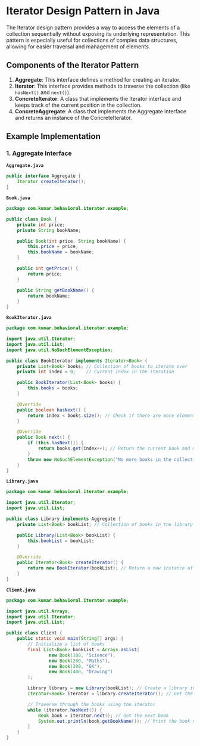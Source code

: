 # Iterator Design Pattern in Java

The Iterator design pattern provides a way to access the elements of a collection sequentially without exposing its underlying representation. This pattern is especially useful for collections of complex data structures, allowing for easier traversal and management of elements.

## Components of the Iterator Pattern

1. **Aggregate**: This interface defines a method for creating an iterator.
2. **Iterator**: This interface provides methods to traverse the collection (like `hasNext()` and `next()`).
3. **ConcreteIterator**: A class that implements the Iterator interface and keeps track of the current position in the collection.
4. **ConcreteAggregate**: A class that implements the Aggregate interface and returns an instance of the ConcreteIterator.

## Example Implementation

### 1. Aggregate Interface

**`Aggregate.java`**

```java
public interface Aggregate {
    Iterator createIterator();
}
```
**`Book.java`**

```java
package com.kumar.behavioral.iterator.example;

public class Book {
    private int price;
    private String bookName;

    public Book(int price, String bookName) {
        this.price = price;
        this.bookName = bookName;
    }

    public int getPrice() {
        return price;
    }

    public String getBookName() {
        return bookName;
    }
}
```
**`BookIterator.java`**

```java
package com.kumar.behavioral.iterator.example;

import java.util.Iterator;
import java.util.List;
import java.util.NoSuchElementException;

public class BookIterator implements Iterator<Book> {
    private List<Book> books; // Collection of books to iterate over
    private int index = 0;    // Current index in the iteration

    public BookIterator(List<Book> books) {
        this.books = books;
    }

    @Override
    public boolean hasNext() {
        return index < books.size(); // Check if there are more elements
    }

    @Override
    public Book next() {
        if (this.hasNext()) {
            return books.get(index++); // Return the current book and move to the next
        }
        throw new NoSuchElementException("No more books in the collection"); // Handle no elements left
    }
}
```
**`Library.java`**

```java
package com.kumar.behavioral.iterator.example;

import java.util.Iterator;
import java.util.List;

public class Library implements Aggregate {
    private List<Book> bookList; // Collection of books in the library

    public Library(List<Book> bookList) {
        this.bookList = bookList;
    }

    @Override
    public Iterator<Book> createIterator() {
        return new BookIterator(bookList); // Return a new instance of BookIterator
    }
}
```
**`Client.java`**

```java
package com.kumar.behavioral.iterator.example;

import java.util.Arrays;
import java.util.Iterator;
import java.util.List;

public class Client {
    public static void main(String[] args) {
        // Initialize a list of books
        final List<Book> bookList = Arrays.asList(
                new Book(100, "Science"),
                new Book(200, "Maths"),
                new Book(300, "GK"),
                new Book(400, "Drawing")
        );

        Library library = new Library(bookList); // Create a library instance
        Iterator<Book> iterator = library.createIterator(); // Get the iterator for the library

        // Traverse through the books using the iterator
        while (iterator.hasNext()) {
            Book book = iterator.next(); // Get the next book
            System.out.println(book.getBookName()); // Print the book name
        }
    }
}
```